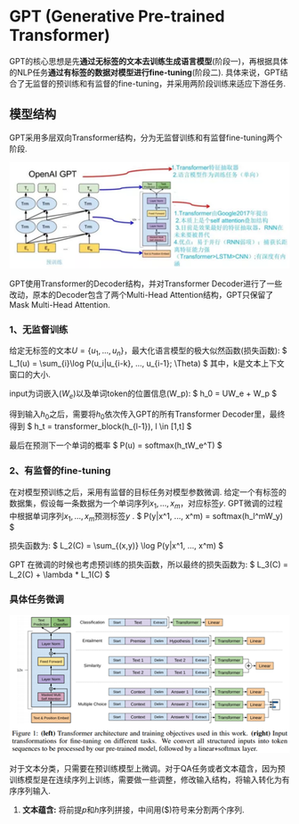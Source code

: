 # GPT (Generative Pre-trained Transformer)

GPT的核心思想是先**通过无标签的文本去训练生成语言模型**(阶段一)，再根据具体的NLP任务**通过有标签的数据对模型进行fine-tuning**(阶段二). 具体来说，GPT结合了无监督的预训练和有监督的fine-tuning，并采用两阶段训练来适应下游任务.

## 模型结构

GPT采用多层双向Transformer结构，分为无监督训练和有监督fine-tuning两个阶段.

<img src="https://github.com/ZhiweiZhang97/NLP/blob/main/image/GPT.png" width="600"/>

GPT使用Transformer的Decoder结构，并对Transformer Decoder进行了一些改动，原本的Decoder包含了两个Multi-Head Attention结构，GPT只保留了Mask Multi-Head Attention.

### 1、无监督训练

给定无标签的文本$U = \lbrace{u_1, ..., u_n \rbrace}$，最大化语言模型的极大似然函数(损失函数):
$
L_1(u) = \sum_{i}\log P(u_i|u_{i-k}, ..., u_{i-1}; \Theta)
$
其中，k是文本上下文窗口的大小.

input为词嵌入($W_e$)以及单词token的位置信息(W_p):
$
h_0 = UW_e + W_p
$

得到输入$h_0$之后，需要将$h_0$依次传入GPT的所有Transformer Decoder里，最终得到
$
h_t = transformer_block(h_{l-1}), l \in [1,t]
$

最后在预测下一个单词的概率
$
P(u) = softmax(h_tW_e^T)
$

### 2、有监督的fine-tuning

在对模型预训练之后，采用有监督的目标任务对模型参数微调. 给定一个有标签的数据集，假设每一条数据为一个单词序列$x_1, ..., x_m$，对应标签$y$. GPT微调的过程中根据单词序列$x_1, ..., x_m$预测标签$y$ .
$
P(y|x^1, ..., x^m) = softmax(h_l^mW_y)
$

损失函数为:
$
L_2(C) = \sum_{(x,y)} \log P(y|x^1, ..., x^m)
$

GPT 在微调的时候也考虑预训练的损失函数，所以最终的损失函数为:
$
L_3(C) = L_2(C) + \lambda * L_1(C)
$

### 具体任务微调

<img src="https://github.com/ZhiweiZhang97/NLP/blob/main/image/GPTT.png" width="600"/>

对于文本分类，只需要在预训练模型上微调。对于QA任务或者文本蕴含，因为预训练模型是在连续序列上训练，需要做一些调整，修改输入结构，将输入转化为有序序列输入.

1. **文本蕴含:** 将前提$p$和$h$序列拼接，中间用$(\$)$符号来分割两个序列.